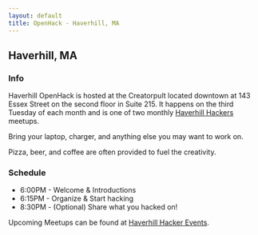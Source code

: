 ```yaml
---
layout: default
title: OpenHack - Haverhill, MA
---
```


## Haverhill, MA

### Info

Haverhill OpenHack is hosted at the Creatorpult located downtown at 143
Essex Street on the second floor in Suite 215. It happens on the third
Tuesday of each month and is one of two monthly
[Haverhill Hackers][meetup] meetups.

Bring your laptop, charger, and anything else you may want to work on.

Pizza, beer, and coffee are often provided to fuel the creativity.


### Schedule

* 6:00PM - Welcome & Introductions
* 6:15PM - Organize & Start hacking
* 8:30PM - (Optional) Share what you hacked on!

Upcoming Meetups can be found at [Haverhill Hacker Events][events].


[meetup]: http://www.meetup.com/HaverhillHackers
[events]: http://www.meetup.com/HaverhillHackers/events
